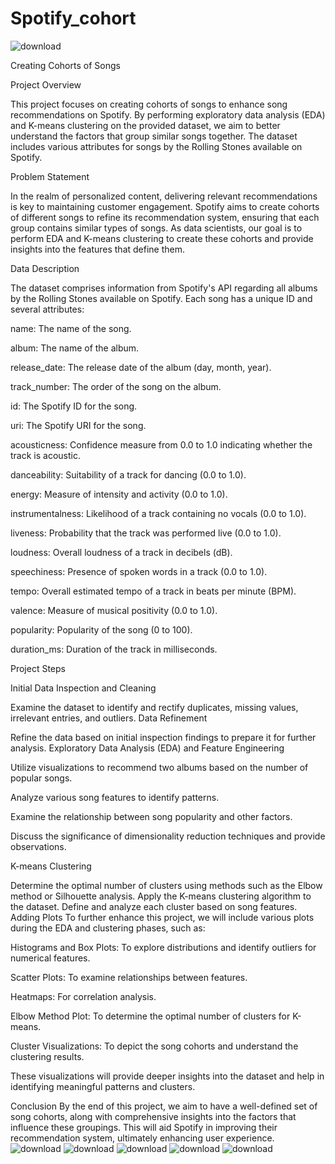 # Spotify_cohort
![download](https://github.com/sourajyoti593/Spotify_cohort/assets/126117819/299fb8ba-9694-487d-bd60-abe945d1b552)


Creating Cohorts of Songs


Project Overview


This project focuses on creating cohorts of songs to enhance song recommendations on Spotify. By performing exploratory data analysis (EDA) and K-means clustering on the provided dataset, we aim to better understand the factors that group similar songs together. The dataset includes various attributes for songs by the Rolling Stones available on Spotify.

Problem Statement


In the realm of personalized content, delivering relevant recommendations is key to maintaining customer engagement. Spotify aims to create cohorts of different songs to refine its recommendation system, ensuring that each group contains similar types of songs. As data scientists, our goal is to perform EDA and K-means clustering to create these cohorts and provide insights into the features that define them.

Data Description


The dataset comprises information from Spotify's API regarding all albums by the Rolling Stones available on Spotify. Each song has a unique ID and several attributes:

name: The name of the song.


album: The name of the album.


release_date: The release date of the album (day, month, year).


track_number: The order of the song on the album.


id: The Spotify ID for the song.


uri: The Spotify URI for the song.


acousticness: Confidence measure from 0.0 to 1.0 indicating whether the track is acoustic.


danceability: Suitability of a track for dancing (0.0 to 1.0).


energy: Measure of intensity and activity (0.0 to 1.0).


instrumentalness: Likelihood of a track containing no vocals (0.0 to 1.0).


liveness: Probability that the track was performed live (0.0 to 1.0).


loudness: Overall loudness of a track in decibels (dB).


speechiness: Presence of spoken words in a track (0.0 to 1.0).


tempo: Overall estimated tempo of a track in beats per minute (BPM).


valence: Measure of musical positivity (0.0 to 1.0).


popularity: Popularity of the song (0 to 100).


duration_ms: Duration of the track in milliseconds.


Project Steps


Initial Data Inspection and Cleaning


Examine the dataset to identify and rectify duplicates, missing values, irrelevant entries, and outliers.
Data Refinement


Refine the data based on initial inspection findings to prepare it for further analysis.
Exploratory Data Analysis (EDA) and Feature Engineering


Utilize visualizations to recommend two albums based on the number of popular songs.


Analyze various song features to identify patterns.


Examine the relationship between song popularity and other factors.


Discuss the significance of dimensionality reduction techniques and provide observations.


K-means Clustering



Determine the optimal number of clusters using methods such as the Elbow method or Silhouette analysis.
Apply the K-means clustering algorithm to the dataset.
Define and analyze each cluster based on song features.
Adding Plots
To further enhance this project, we will include various plots during the EDA and clustering phases, such as:


Histograms and Box Plots: To explore distributions and identify outliers for numerical features.


Scatter Plots: To examine relationships between features.


Heatmaps: For correlation analysis.


Elbow Method Plot: To determine the optimal number of clusters for K-means.


Cluster Visualizations: To depict the song cohorts and understand the clustering results.


These visualizations will provide deeper insights into the dataset and help in identifying meaningful patterns and clusters.



Conclusion
By the end of this project, we aim to have a well-defined set of song cohorts, along with comprehensive insights into the factors that influence these groupings. This will aid Spotify in improving their recommendation system, ultimately enhancing user experience.
![download](https://github.com/sourajyoti593/Spotify_cohort/assets/126117819/d8c69758-de68-46c1-9a8b-7a2ec2b873c1)
![download](https://github.com/sourajyoti593/Spotify_cohort/assets/126117819/fa256ff4-c850-4905-b68b-d36df02aa3a4)
![download](https://github.com/sourajyoti593/Spotify_cohort/assets/126117819/486815d8-f6a2-4150-8d7c-7cd8c561decf)
![download](https://github.com/sourajyoti593/Spotify_cohort/assets/126117819/a55ca00e-33bf-4941-90c8-30e3b4911686)
![download](https://github.com/sourajyoti593/Spotify_cohort/assets/126117819/440e0b00-9df6-4333-8d53-2d1333795f73)

